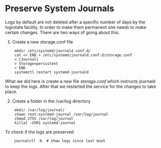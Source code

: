 # Preserve System Journals

Logs by default are not deleted after a specific number of days by the logrotate facility. In order to make them permanent one needs to make certain changes. There are two ways 
of going about this. 

1. Create a new storage.conf file

		mkdir /etc/systemd/journald.conf.d/
		cat << END > /etc/systemd/journald.conf.d/storage.conf
		> [Journal]
		> Storage=persistent
		> END
		systemctl restart systemd-journald

What we did here is create a new file _storage.conf_ which instructs journald to keep the logs. After that we restarted the service for the changes to take place.


2. Create a folder in the /var/log directory 

		mkdir /var/log/journal/
		chown root:systemd-journal /var/log/journal
		chmod 2755 /var/log/journal
		killal -USR1 systemd-journal


To check if the logs are preserved

		journalctl -b  # show logs since last boot


